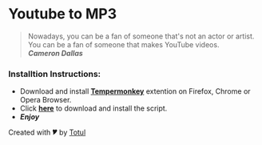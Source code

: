 # Youtube to MP3
> Nowadays, you can be a fan of someone that's not an actor or artist.  
You can be a fan of someone that makes YouTube videos.  
__*Cameron Dallas*__

### Installtion Instructions:
- Download and install __[Tempermonkey](https://tampermonkey.net/)__ extention on Firefox, Chrome or Opera Browser.
- Click __[here](https://github.com/rytotul/Youtube2mp3/raw/master/Youtube2mp3.user.js)__ to download and install the script.
- **_Enjoy_**

Created with 🎔 by [Totul](https://github.com/rytotul/)
